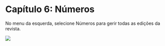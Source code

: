 # Capítulo 6: Números

No menu da esquerda, selecione Números para gerir todas as edições da revista.

![](/assets/learning-ojs3.1-jm-issues.PNG)

